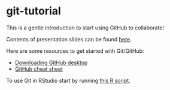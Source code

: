 # git-tutorial

 This is a gentle introduction to start using GitHub to collaborate!
 
 Contents of presentation slides can be found [here](git.md). 

 Here are some resources to get started with Git/GitHub:

 - [Downloading GitHub desktop](https://docs.github.com/en/desktop/installing-and-configuring-github-desktop/installing-and-authenticating-to-github-desktop/installing-github-desktop)
 - [GitHub cheat sheet](https://training.github.com/downloads/github-git-cheat-sheet.pdf)

 To use Git in RStudio start by running [this R script](github.R).



